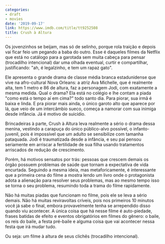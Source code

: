 ```yaml
---
categories:
- draft
- movies
date: '2019-09-17'
link: https://www.imdb.com/title/tt9252508
title: Crush à Altura
---
```


Os jovenzinhos se beijam, mas só de selinho, porque rola traição e depois vai ficar feio um pegando a baba do outro. Esse é daqueles filmes da Netflix que está no catálogo para a garotada sem muita cabeça para pensar (trocadilho intencional) dar uma olhada eventual, curtir e compartilhar, justificando: "ah, é legalzinho, e tem um rapaz gato".

Ele apresenta o grande drama de classe média branca estadunidense que vive na afro-cultural Nova Orleans: a atriz Ava Michelle, que é realmente alta, tem 1 metro e 86 de altura, faz a personagem Jodi, com exatamente a mesma medida. Qual o drama? Ela está no colégio e lhe contam a piada "como está o tempo aí em cima?" todo santo dia. Para piorar, sua irmã é baixa e linda. E pra piorar mais ainda, o único garoto alto que aparece por lá, que veio de um intercâmbio sueco, começa a namorar com sua inimiga desde infância. Já é motivo de suicídio.

Brincadeiras à parte, Crush à Altura leva realmente a sério o drama dessa menina, vestindo a carapuça do único público-alvo possível, o infanto-juvenil, pois é impossível que um adulto se sensibilize com tamanha pataquada. Jodi é traumatizada desde a infância, e seu pai pensou seriamente em arriscar a fertilidade de sua filha usando tratamentos arriscados de redução de crescimento.

Porém, há motivos sensatos por trás: pessoas que crescem demais os órgão possuem problemas de saúde que tornam a expectativa de vida encurtada. Seguindo a mesma ideia, mas metaforicamente, é interessante que a primeira cena do filme a mostra lendo um livro onde o protagonista adota a alienação para resolver seus problemas, mas ao mesmo tempo isso se torna o seu problema, resumindo toda a trama do filme rapidamente.

Não há muitas piadas que funcionam no filme, pois ele se leva a sério demais. Não há muitas reviravoltas críveis, pois nos primeiros 10 minutos você já sabe o final, embora provavelmente tenha se arrependido disso quando viu acontecer. A única coisa que há nesse filme é auto-piedade, frases batidas de efeito e eventos obrigatórios em filmes do gênero: o baile, os reis do baile, a festa pré-baile e alguma coisa que vai acontecer nessa festa que irá mudar tudo.

Ou seja: um filme à altura de seus clichês (trocadilho intencional).